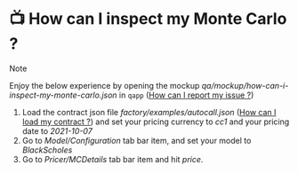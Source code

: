 # 📺 How can I inspect my Monte Carlo ?

> [!NOTE]
> Enjoy the below experience by opening the mockup <em>qa/mockup/how-can-i-inspect-my-monte-carlo.json</em> in `qapp` ([How can I report my issue ?](../features/how-can-i-report-my-issue/doc.md))

1. Load the contract json file <em>factory/examples/autocall.json</em> ([How can I load my contract ?](../features/how_can_i_load_my_contract/doc.md))
and set your pricing currency to <em>cc1</em> and your pricing date to <em>2021-10-07</em>
2. Go to <em>Model/Configuration</em> tab bar item, and set your model to <em>BlackScholes</em>
3. Go to <em>Pricer/MCDetails</em> tab bar item and hit <em>price</em>.